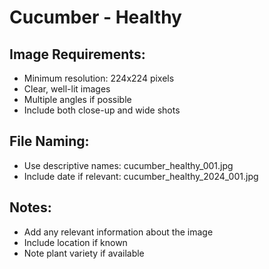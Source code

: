 # Cucumber - Healthy

## Image Requirements:
- Minimum resolution: 224x224 pixels
- Clear, well-lit images
- Multiple angles if possible
- Include both close-up and wide shots

## File Naming:
- Use descriptive names: cucumber_healthy_001.jpg
- Include date if relevant: cucumber_healthy_2024_001.jpg

## Notes:
- Add any relevant information about the image
- Include location if known
- Note plant variety if available
